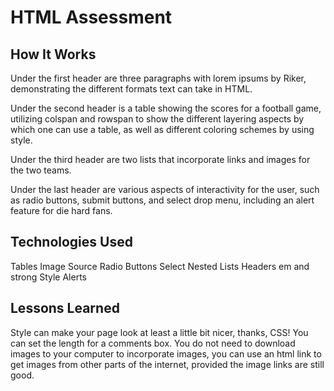 # HTML Assessment

## How It Works
Under the first header are three paragraphs with lorem ipsums by Riker, demonstrating the different formats text can take in HTML.

Under the second header is a table showing the scores for a football game, utilizing colspan and rowspan to show the different layering aspects by which one can use a table, as well as different coloring schemes by using style.

Under the third header are two lists that incorporate links and images for the two teams.

Under the last header are various aspects of interactivity for the user, such as radio buttons, submit buttons, and select drop menu, including an alert feature for die hard fans.

## Technologies Used
  Tables
  Image Source
  Radio Buttons
  Select
  Nested Lists
  Headers
  em and strong
  Style
  Alerts

## Lessons Learned
Style can make your page look at least a little bit nicer, thanks, CSS!
You can set the length for a comments box.
You do not need to download images to your computer to incorporate images, you can use an html link to get images from other parts of the internet, provided the image links are still good.
